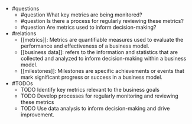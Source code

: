 - #questions
	- #question What key metrics are being monitored?
	- #question Is there a process for regularly reviewing these metrics?
	- #question Are metrics used to inform decision-making?
- #relations
	- [[metrics]]: Metrics are quantifiable measures used to evaluate the performance and effectiveness of a business model.
	- [[business data]]: refers to the information and statistics that are collected and analyzed to inform decision-making within a business model.
	- [[milestones]]: Milestones are specific achievements or events that mark significant progress or success in a business model.
- #TODOs
	- TODO Identify key metrics relevant to the business goals
	- TODO  Develop processes for regularly monitoring and reviewing these metrics
	- TODO  Use data analysis to inform decision-making and drive improvement.











